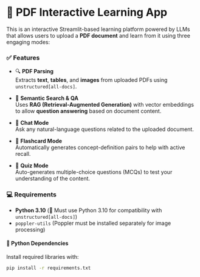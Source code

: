 # 📄 PDF Interactive Learning App

This is an interactive Streamlit-based learning platform powered by LLMs that allows users to upload a **PDF document** and learn from it using three engaging modes:

### ✅ Features

- 🔍 **PDF Parsing**  
  Extracts **text**, **tables**, and **images** from uploaded PDFs using `unstructured[all-docs]`.

- 🧠 **Semantic Search & QA**  
  Uses **RAG (Retrieval-Augmented Generation)** with vector embeddings to allow **question answering** based on document content.

- 💬 **Chat Mode**  
  Ask any natural-language questions related to the uploaded document.

- 🧾 **Flashcard Mode**  
  Automatically generates concept-definition pairs to help with active recall.

- 📝 **Quiz Mode**  
  Auto-generates multiple-choice questions (MCQs) to test your understanding of the content.

### 💻 Requirements

- **Python 3.10** (🚨 Must use Python 3.10 for compatibility with `unstructured[all-docs]`)
- `poppler-utils` (Poppler must be installed separately for image processing)

#### 🧰 Python Dependencies

Install required libraries with:

```bash
pip install -r requirements.txt
